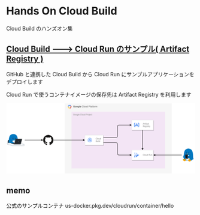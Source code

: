 # Hands On Cloud Build

Cloud Build のハンズオン集


## [Cloud Build ---> Cloud Run のサンプル( Artifact Registry )](./samples-ar-run/)

GitHub と連携した Cloud Build から Cloud Run にサンプルアプリケーションをデプロイします

Cloud Run で使うコンテナイメージの保存先は Artifact Registry を利用します

![](./samples-ar-run/_img/overview.png)

## memo

公式のサンプルコンテナ
us-docker.pkg.dev/cloudrun/container/hello

